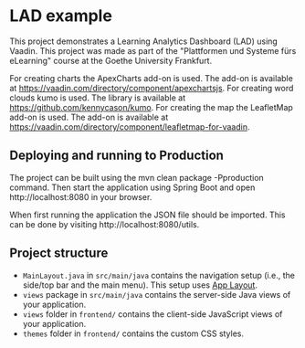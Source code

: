 # LAD example

This project demonstrates a Learning Analytics Dashboard (LAD) using Vaadin. This project was made as part of the "Plattformen und Systeme fürs eLearning" course at the Goethe University Frankfurt.

For creating charts the ApexCharts add-on is used. The add-on is available at https://vaadin.com/directory/component/apexchartsjs.
For creating word clouds kumo is used. The library is available at https://github.com/kennycason/kumo.
For creating the map the LeafletMap add-on is used. The add-on is available at https://vaadin.com/directory/component/leafletmap-for-vaadin.

## Deploying and running to Production

The project can be built using the mvn clean package -Pproduction command. Then start the application using Spring Boot and open http://localhost:8080 in your browser.

When first running the application the JSON file should be imported. This can be done by visiting http://localhost:8080/utils.

## Project structure

- `MainLayout.java` in `src/main/java` contains the navigation setup (i.e., the
  side/top bar and the main menu). This setup uses
  [App Layout](https://vaadin.com/docs/components/app-layout).
- `views` package in `src/main/java` contains the server-side Java views of your application.
- `views` folder in `frontend/` contains the client-side JavaScript views of your application.
- `themes` folder in `frontend/` contains the custom CSS styles.